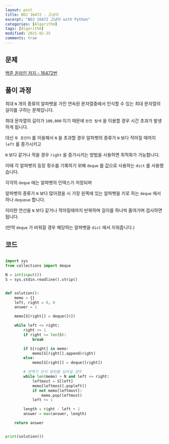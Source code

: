 ```yaml
---
layout: post
title: BOJ 16472 - 고냥이
excerpt: "BOJ 16472 고냥이 with Python"
categories: [Algorithm]
tags: [Algorithm]
modified: 2021-02-25
comments: true
---
```


## 문제

[백준 온라인 저지 - 16472번](https://www.acmicpc.net/problem/16472)

## 풀이 과정

최대 `N` 개의 종류의 알파벳을 가진 연속된 문자열중에서 인식할 수 있는 최대 문자열의 길이를 구하는 문제입니다.

최대 문자열의 길이가 `100,000` 이기 때문에 `완전 탐색` 을 이용할 경우 시간 초과가 발생하게 됩니다.

대신 `투 포인터` 를 이용해서 `N` 을 초과할 경우 알파벳의 종류가 `N` 보다 작아질 때까지 `left` 를 증가시키고

`N` 보다 같거나 작을 경우 `right` 을 증가시키는 방법을 사용하면 최적화가 가능합니다.

이때 각 알파벳의 등장 횟수를 기록하기 위해 `deque` 를 값으로 사용하는 `dict` 를 사용했습니다.

각각의 `deque` 에는 알파벳의 인덱스가 저장되며

알파벳의 종류가 `N` 보다 많아졌을 시 가장 왼쪽에 있는 알파벳을 키로 하는 `deque` 에서 하나 `dequeue` 합니다.

이러한 연산을 `N` 보다 같거나 작아질때까지 반복하며 길이를 하나씩 줄여가며 검사하면 됩니다.

(만약 `deque` 가 비워질 경우 해당하는 알파벳을 `dict` 에서 지워줍니다.)

## 코드

```python

import sys
from collections import deque

N = int(input())
S = sys.stdin.readline().strip()


def solution():
    memo = {}
    left, right = 0, 0
    answer = 1

    memo[S[right]] = deque([0])

    while left <= right:
        right += 1
        if right >= len(S):
            break

        if S[right] in memo:
            memo[S[right]].append(right)
        else:
            memo[S[right]] = deque([right])

        # 번역기 인식 범위를 넘어설 경우
        while len(memo) > N and left <= right:
            leftmost = S[left]
            memo[leftmost].popleft()
            if not memo[leftmost]:
                memo.pop(leftmost)
            left += 1

        length = right - left + 1
        answer = max(answer, length)

    return answer


print(solution())

```
